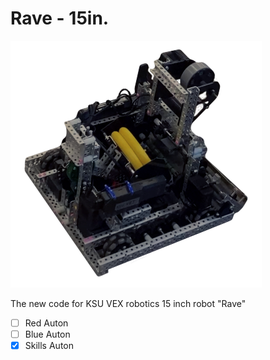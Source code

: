 # Rave - 15in.
![RavePicture](rave.png)

The  new code for KSU VEX robotics 15 inch robot "Rave"

- [ ] Red Auton
- [ ] Blue Auton
- [x] Skills Auton
